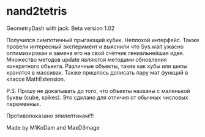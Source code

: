 # nand2tetris
GeometryDash with jack. Beta version 1.02

Получился симпотичный прыгающий кубик. Неплохой интерфейс. Также провели интересный эксперимент и выяснили что Sys.wait ужасно оптимизирован и замена его на свой счётчик гениальнейшая идея. Множество методов update являются методами обновления конкретного объекта. Различные объекты, такие как кубы или шипы хранятся в массивах. Также пришлось дописать пару мат функций в классе MathExtension.

P.S. Прошу не докапывать до того, что объекты названы с маленькой буквы (cube, spikes). Это сдклано для отличия от обычных числовых переменных.

Противопоказано эпилептикам!!!

Made by M1KoDam and MaxD3mage

